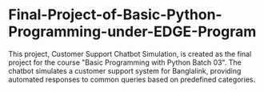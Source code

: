 # Final-Project-of-Basic-Python-Programming-under-EDGE-Program
This project, Customer Support Chatbot Simulation, is created as the final project for the course "Basic Programming with Python Batch 03". The chatbot simulates a customer support system for Banglalink, providing automated responses to common queries based on predefined categories.
